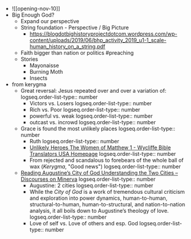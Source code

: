 - ![[opening-nov-10]]
- Big Enough God?
	- Expand our perspective
	- String foundation - Perspective / Big Picture
		- https://blogdotbighistoryprojectdotcom.wordpress.com/wp-content/uploads/2019/06/bhp_activity_2019_u1-1_scale-human_history_on_a_string.pdf
	- Faith bigger than nation or politics #preaching
	- Stories
		- Mayonaisse
		- Burning Moth
		- Insects
- from kerygma
	- Great reversal: Jesus repeated over and over a variation of:
	  logseq.order-list-type:: number
		- Victors vs. Losers
		  logseq.order-list-type:: number
		- Rich vs. Poor
		  logseq.order-list-type:: number
		- powerful vs. weak
		  logseq.order-list-type:: number
		- outcast vs. incrowd
		  logseq.order-list-type:: number
	- Grace is found the most unlikely places
	  logseq.order-list-type:: number
		- Ruth
		  logseq.order-list-type:: number
		- [Unlikely Heroes The Women of Matthew 1 - Wycliffe Bible Translators USA Homepage](https://www.wycliffe.org/blog/posts/unlikely-heroes-the-women-of-matthew-1)
		  logseq.order-list-type:: number
		- From rejected and scandalous to forebears of the whole ball of wax (*Kerygma*, "Good news")
		  logseq.order-list-type:: number
	- [Reading Augustine’s City of God Understanding the Two Cities – Discourses on Minerva](https://minervawisdom.com/2024/03/15/reading-augustines-city-of-god-understanding-the-two-cities/)
	  logseq.order-list-type:: number
		- Augustine: 2 cities
		  logseq.order-list-type:: number
		- While the *City of God* is a work of tremendous cultural criticism and exploration into power dynamics, human-to-human, structural-to-human, human-to-structural, and nation-to-nation analysis, it all boils down to Augustine’s theology of love.
		  logseq.order-list-type:: number
		- Love of self vs. Love of others and esp. God
		  logseq.order-list-type:: number